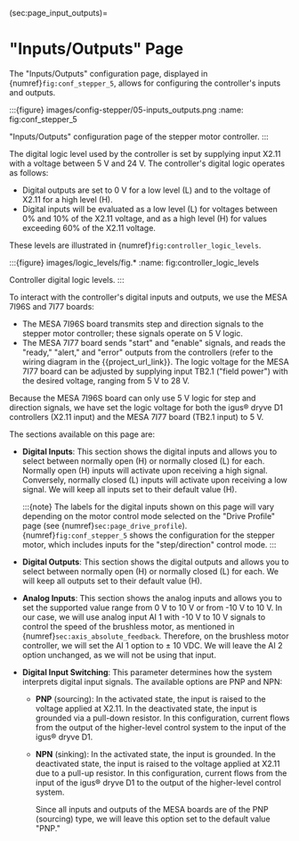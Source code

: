 (sec:page_input_outputs)=
# "Inputs/Outputs" Page 

The "Inputs/Outputs" configuration page, displayed in {numref}`fig:conf_stepper_5`, allows for configuring the controller's inputs and outputs.

:::{figure} images/config-stepper/05-inputs_outputs.png
:name: fig:conf_stepper_5

"Inputs/Outputs" configuration page of the stepper motor controller.
:::

The digital logic level used by the controller is set by supplying input X2.11 with a voltage between 5 V and 24 V. The controller's digital logic operates as follows:

- Digital outputs are set to 0 V for a low level (L) and to the voltage of X2.11 for a high level (H).
- Digital inputs will be evaluated as a low level (L) for voltages between 0% and 10% of the X2.11 voltage, and as a high level (H) for values exceeding 60% of the X2.11 voltage.

These levels are illustrated in {numref}`fig:controller_logic_levels`.

:::{figure} images/logic_levels/fig.*
:name: fig:controller_logic_levels

Controller digital logic levels.
:::

To interact with the controller's digital inputs and outputs, we use the MESA 7I96S and 7I77 boards:

- The MESA 7I96S board transmits step and direction signals to the stepper motor controller; these signals operate on 5 V logic.
- The MESA 7I77 board sends "start" and "enable" signals, and reads the "ready," "alert," and "error" outputs from the controllers (refer to the wiring diagram in the {{project_url_link}}. The logic voltage for the MESA 7I77 board can be adjusted by supplying input TB2.1 ("field power") with the desired voltage, ranging from 5 V to 28 V.

Because the MESA 7I96S board can only use 5 V logic for step and direction signals, we have set the logic voltage for both the igus® dryve D1 controllers (X2.11 input) and the MESA 7I77 board (TB2.1 input) to 5 V.

The sections available on this page are:

- **Digital Inputs**: This section shows the digital inputs and allows you to select between normally open (H) or normally closed (L) for each. Normally open (H) inputs will activate upon receiving a high signal. Conversely, normally closed (L) inputs will activate upon receiving a low signal. We will keep all inputs set to their default value (H).

    :::{note}
    The labels for the digital inputs shown on this page will vary depending on the motor control mode selected on the "Drive Profile" page (see {numref}`sec:page_drive_profile`). {numref}`fig:conf_stepper_5` shows the configuration for the stepper motor, which includes inputs for the "step/direction" control mode.
    :::

- **Digital Outputs**: This section shows the digital outputs and allows you to select between normally open (H) or normally closed (L) for each. We will keep all outputs set to their default value (H).

- **Analog Inputs**: This section shows the analog inputs and allows you to set the supported value range from 0 V to 10 V or from -10 V to 10 V. In our case, we will use analog input AI 1 with -10 V to 10 V signals to control the speed of the brushless motor, as mentioned in {numref}`sec:axis_absolute_feedback`. Therefore, on the brushless motor controller, we will set the AI 1 option to ± 10 VDC. We will leave the AI 2 option unchanged, as we will not be using that input.

- **Digital Input Switching**: This parameter determines how the system interprets digital input signals. The available options are PNP and NPN:

  - **PNP** (sourcing): In the activated state, the input is raised to the voltage applied at X2.11. In the deactivated state, the input is grounded via a pull-down resistor. In this configuration, current flows from the output of the higher-level control system to the input of the igus® dryve D1.
  - **NPN** (sinking): In the activated state, the input is grounded. In the deactivated state, the input is raised to the voltage applied at X2.11 due to a pull-up resistor. In this configuration, current flows from the input of the igus® dryve D1 to the output of the higher-level control system.

    Since all inputs and outputs of the MESA boards are of the PNP (sourcing) type, we will leave this option set to the default value "PNP."
